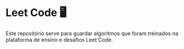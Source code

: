 # Leet Code 🖥️

Este repositório serve para guardar algoritmos que foram treinados na plataforma de ensino e desafios Leet Code.
